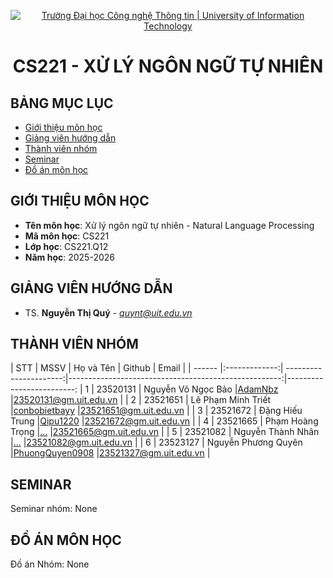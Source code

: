 <p align="center">
  <a href="https://www.uit.edu.vn/" title="Trường Đại học Công nghệ Thông tin" style="border: 5;">
    <img src="https://i.imgur.com/WmMnSRt.png" alt="Trường Đại học Công nghệ Thông tin | University of Information Technology">
  </a>
</p>

<!-- Title -->
<h1 align="center"><b>CS221 - XỬ LÝ NGÔN NGỮ TỰ NHIÊN</b></h1>



## BẢNG MỤC LỤC
* [ Giới thiệu môn học](#gioithieumonhoc)
* [ Giảng viên hướng dẫn](#giangvien)
* [ Thành viên nhóm](#thanhvien)
* [ Seminar](#seminar)
* [ Đồ án môn học](#doan)


## GIỚI THIỆU MÔN HỌC
<a name="gioithieumonhoc"></a>
* **Tên môn học**: Xử lý ngôn ngữ tự nhiên - Natural Language Processing
* **Mã môn học**: CS221
* **Lớp học**: CS221.Q12
* **Năm học**: 2025-2026


## GIẢNG VIÊN HƯỚNG DẪN
<a name="giangvien"></a>
* TS. **Nguyễn Thị Quý** - *quynt@uit.edu.vn*


## THÀNH VIÊN NHÓM
<a name="thanhvien"></a>
| STT    | MSSV          | Họ và Tên              | Github                                               | Email                   |
| ------ |:-------------:| ----------------------:|-----------------------------------------------------:|-------------------------:
| 1      | 23520131      | Nguyễn Võ Ngọc Bảo     |[AdamNbz](https://github.com/AdamNbz)                 |23520131@gm.uit.edu.vn   |
| 2      | 23521651      | Lê Phạm Minh Triết     |[conbobietbayy](https://github.com/conbobietbayy)     |23521651@gm.uit.edu.vn   |
| 3      | 23521672      | Đặng Hiếu Trung        |[Qipu1220](https://github.com/Qipu1220)               |23521672@gm.uit.edu.vn   |
| 4      | 23521665      | Phạm Hoàng Trọng       |[...](https://github.com/...)                         |23521665@gm.uit.edu.vn   |
| 5      | 23521082      | Nguyễn Thành Nhân      |[...](https://github.com/...)                         |23521082@gm.uit.edu.vn   |
| 6      | 23523127      | Nguyễn Phương Quyên    |[PhuongQuyen0908](https://github.com/PhuongQuyen0908) |23521327@gm.uit.edu.vn   |


## SEMINAR
<a name="seminar"></a>
Seminar nhóm: None

## ĐỒ ÁN MÔN HỌC
<a name="doan"></a>
Đồ án Nhóm: None
